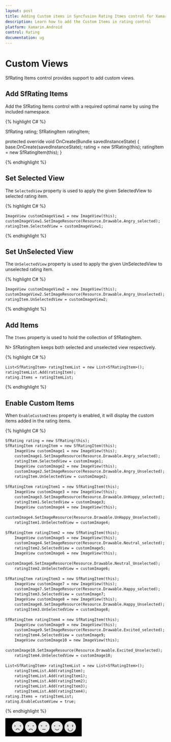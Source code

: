 ```yaml
---
layout: post
title: Adding Custom items in Syncfusion Rating Itmes control for Xamarin.Android
description: Learn how to add the Custom Items in rating control
platform: Xamarin.Android
control: Rating
documentation: ug
---
```


# Custom Views

SfRating Items control provides support to add custom views.

## Add SfRating Items

Add the SfRating Items control with a required optimal name by using the included namespace.

{% highlight C# %}

SfRating rating;
SfRatingItem ratingItem;

protected override void OnCreate(Bundle savedInstanceState)
{
    base.OnCreate(savedInstanceState);
    rating = new SfRating(this);
    ratingItem = new SfRatingItem(this);
}

{% endhighlight %}

## Set Selected View
 
The `SelectedView` property is used to apply the given SelectedView to selected rating item.

{% highlight C# %}

	ImageView customImageView1 = new ImageView(this);
	customImageView1.SetImageResource(Resource.Drawable.Angry_selected);
	ratingItem.SelectedView = customImageView1;

{% endhighlight %}

## Set UnSelected View
 
The `UnSelectedView` property is used to apply the given UnSelectedView to unselected rating item.

{% highlight C# %}

	ImageView customImageView2 = new ImageView(this);
	customImageView2.SetImageResource(Resource.Drawable.Angry_Unselected);
	ratingItem.UnSelectedView = customImageView2;

{% endhighlight %}

## Add Items

The `Items` property is used to hold the collection of SfRatingItem. 

N> SfRatingItem keeps both selected and unselected view respectively.

{% highlight C# %}

	List<SfRatingItem> ratingItemList = new List<SfRatingItem>();
	ratingItemList.Add(ratingItem);
	rating.Items = ratingItemList;

{% endhighlight %}

## Enable Custom Items

When `EnableCustomItems` property is enabled, it will display the custom items added in the rating items. 

{% highlight C# %}

	SfRating rating = new SfRating(this);
	SfRatingItem ratingItem = new SfRatingItem(this);
		ImageView customImage1 = new ImageView(this);
		customImage1.SetImageResource(Resource.Drawable.Angry_selected);			
		ratingItem.SelectedView = customImage1;
		ImageView customImage2 = new ImageView(this);
		customImage2.SetImageResource(Resource.Drawable.Angry_Unselected);	
		ratingItem.UnSelectedView = customImage2;

	SfRatingItem ratingItem1 = new SfRatingItem(this);
		ImageView customImage3 = new ImageView(this);
		customImage3.SetImageResource(Resource.Drawable.UnHappy_selected);
		ratingItem1.SelectedView = customImage3;
		ImageView customImage4 = new ImageView(this);
		customImage4.SetImageResource(Resource.Drawable.UnHappy_Unselected);
		ratingItem1.UnSelectedView = customImage4;

	SfRatingItem ratingItem2 = new SfRatingItem(this);
		ImageView customImage5 = new ImageView(this);
		customImage4.SetImageResource(Resource.Drawable.Neutral_selected);
		ratingItem2.SelectedView = customImage5;
		ImageView customImage6 = new ImageView(this);
		customImage6.SetImageResource(Resource.Drawable.Neutral_Unselected);
		ratingItem2.UnSelectedView = customImage6;

	SfRatingItem ratingItem3 = new SfRatingItem(this);
		ImageView customImage7 = new ImageView(this);
		customImage7.SetImageResource(Resource.Drawable.Happy_selected);
		ratingItem3.SelectedView = customImage7;
		ImageView customImage8 = new ImageView(this);
		customImage8.SetImageResource(Resource.Drawable.Happy_Unselected);
		ratingItem3.UnSelectedView = customImage8;

	SfRatingItem ratingItem4 = new SfRatingItem(this);
		ImageView customImage9 = new ImageView(this);
		customImage9.SetImageResource(Resource.Drawable.Excited_selected);
		ratingItem4.SelectedView = customImage9;
		ImageView customImage10 = new ImageView(this);
		customImage10.SetImageResource(Resource.Drawable.Excited_Unselected);
		ratingItem4.UnSelectedView = customImage10;

	List<SfRatingItem> ratingItemList = new List<SfRatingItem>();
		ratingItemList.Add(ratingItem);
		ratingItemList.Add(ratingItem1);
		ratingItemList.Add(ratingItem2);
		ratingItemList.Add(ratingItem3);
		ratingItemList.Add(ratingItem4);
	rating.Items = ratingItemList;
	rating.EnableCustomView = true;

{% endhighlight %}

![Custom Rating Item](images/CustomviewItems.png)
 